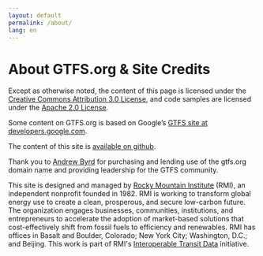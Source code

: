 ```yaml
---
layout: default
permalink: /about/
lang: en
---
```


# About GTFS.org & Site Credits

Except as otherwise noted, the content of this page is licensed under the <a href="http://creativecommons.org/licenses/by/3.0/">Creative Commons Attribution 3.0 License</a>, and code samples are licensed under the <a href="http://www.apache.org/licenses/LICENSE-2.0">Apache 2.0 License</a>.

Some content on GTFS.org is based on Google’s <a href="https://developers.google.com/transit/gtfs/">GTFS site at developers.google.com</a>.

The content of this site is [available on github](https://github.com/MobilityData/gtfs.org).

Thank you to <a href="https://www.linkedin.com/in/byrdandrew">Andrew Byrd</a> for purchasing and lending use of the gtfs.org domain name and providing leadership for the GTFS community.

This site is designed and managed by <a href="http://rmi.org">Rocky Mountain Institute</a> (RMI), an independent nonprofit founded in 1982. RMI is working to transform global energy use to create a clean, prosperous, and secure low-carbon future. The organization engages businesses, communities, institutions, and entrepreneurs to accelerate the adoption of market-based solutions that cost-effectively shift from fossil fuels to efficiency and renewables. RMI has offices in Basalt and Boulder, Colorado; New York City; Washington, D.C.; and Beijing. This work is part of RMI's <a href="https://itdconsortium.org/">Interoperable Transit Data</a> initiative.
